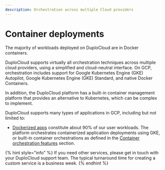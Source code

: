 ```yaml
---
description: Orchestration across multiple Cloud providers
---
```


# Container deployments

The majority of workloads deployed on DuploCloud are in Docker containers.&#x20;

DuploCloud supports virtually all orchestration techniques across multiple cloud providers, using a simplified and cloud-neutral interface. On GCP, orchestration includes support for Google Kubernetes Engine (GKE) Autopilot, Google Kubernetes Engine (GKE) Standard, and native Docker Containers.

In addition, the DuploCloud platform has a built-in container management platform that provides an alternative to Kubernetes, which can be complex to implement.  &#x20;

DuploCloud supports many types of applications in GCP, including but not limited to:

* [Dockerized apps](broken-reference) constitute about 90% of our user workloads. The platform orchestrates containerized application deployments using GKE, or built-in container orchestrations as defined in the [Container orchestration features](container-orchestrators.md) section.

{% hint style="info" %}
If you need other services, please get in touch with your DuploCloud support team. The typical turnaround time for creating a custom service is a business week.&#x20;
{% endhint %}

